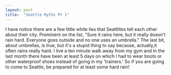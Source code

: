```yaml
---
layout: post
title:  "Seattle Myths Pt 1"
---
```


I have notice there are  a few little white lies that Seattlites tell each other about their city.  Prominent on the list, "Sure it rains here, but it really doesn't rain hard. Everyone goes outside and no one uses an umbrella."  The last bit, about umbrellas, is true, but it's a stupid thing to say because, actually,it often rains really hard.  I live a ten minute walk away from my gym and in the last month there have been at least 5 days on which I had to wear boots or other waterproof shoes instead of going in my 'trainers.'  So if you are going to come to Seattle, be prepared for at least some hard rain!
